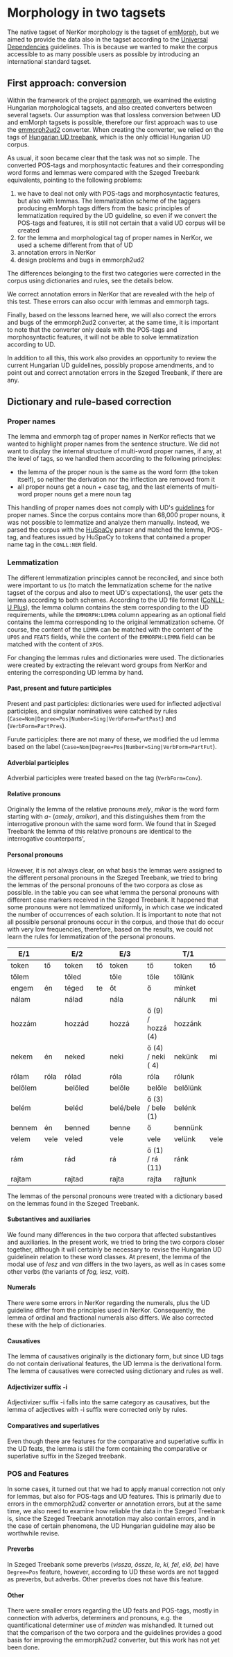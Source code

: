 # Morphology in two tagsets
The native tagset of NerKor morphology is the tagset of [emMorph](https://github.com/dlt-rilmta/emMorph), but we aimed to provide the data also in the tagset according to the [Universal Dependencies](https://universaldependencies.org/) guidelines.
This is because we wanted to make the corpus accessible to as many possible users as possible by introducing an international standard tagset.

## First approach: conversion
Within the framework of the project [panmorph](https://github.com/nytud/panmorph), we examined the existing Hungarian morphological tagsets, and also created converters between several tagsets.
Our assumption was that lossless conversion between UD and emMorph tagsets is possible, therefore our first approach was to use the [emmorph2ud2](https://github.com/vadno/emmorph2ud2) converter.
When creating the converter, we relied on the tags of [Hungarian UD treebank](https://universaldependencies.org/treebanks/hu_szeged/index.html), which is the only official Hungarian UD corpus.

As usual, it soon became clear that the task was not so simple.
The converted POS-tags and morphosyntactic features and their corresponding word forms and lemmas were compared with the Szeged Treebank equivalents, pointing to the following problems:

1. we have to deal not only with POS-tags and morphosyntactic features, but also with lemmas. The lemmatization scheme of the taggers producing emMorph tags differs from the basic principles of lemmatization required by the UD guideline, so even if we convert the POS-tags and features, it is still not certain that a valid UD corpus will be created
1. for the lemma and morphological tag of proper names in NerKor, we used a scheme different from that of UD
1. annotation errors in NerKor
1. design problems and bugs in emmorph2ud2

The differences belonging to the first two categories were corrected in the corpus using dictionaries and rules, see the details below.

We correct annotation errors in NerKor that are revealed with the help of this test. These errors can also occur with lemmas and emmorph tags.

Finally, based on the lessons learned here, we will also correct the errors and bugs of the emmorph2ud2 converter, at the same time, it is important to note that the converter only deals with the POS-tags and morphosyntactic features, it will not be able to solve lemmatization according to UD.

In addition to all this, this work also provides an opportunity to review the current Hungarian UD guidelines, possibly propose amendments, and to point out and correct annotation errors in the Szeged Treebank, if there are any.

## Dictionary and rule-based correction


### Proper names

The lemma and emmorph tag of proper names in NerKor reflects that we wanted to highlight proper names from the sentence structure.
We did not want to display the internal structure of multi-word proper names, if any, at the level of tags, so we handled them according to the following principles:
* the lemma of the proper noun is the same as the word form (the token itself), so neither the derivation nor the inflection are removed from it
* all proper nouns get a noun + case tag, and the last elements of multi-word proper nouns get a mere noun tag

This handling of proper names does not comply with UD's [guidelines](https://universaldependencies.org/u/pos/PROPN.html) for proper names.
Since the corpus contains more than 68,000 proper nouns, it was not possible to lemmatize and analyze them manually.
Instead, we parsed the corpus with the [HuSpaCy](https://github.com/huspacy/huspacy) parser and matched the lemma, POS-tag, and features issued by HuSpaCy to tokens that contained a proper name tag in the `CONLL:NER` field.

### Lemmatization

The different lemmatization principles cannot be reconciled, and since both were important to us (to match the lemmatization scheme for the native tagset of the corpus and also to meet UD's expectations), the user gets the lemma according to both schemes. According to the UD file format  ([CoNLL-U Plus](https://universaldependencies.org/ext-format.html)), the lemma column contains the stem corresponding to the UD requirements, while the `EMMORPH:LEMMA` column appearing as an optional field contains the lemma corresponding to the original lemmatization scheme.
Of course, the content of the `LEMMA` can be matched with the content of the `UPOS` and `FEATS` fields, while the content of the `EMMORPH:LEMMA` field can be matched with the content of `XPOS`.

For changing the lemmas rules and dictionaries were used.
The dictionaries were created by extracting the relevant word groups from NerKor and entering the corresponding UD lemma by hand.

#### Past, present and future participles

Present and past participles: dictionaries were used for inflected adjectival participles, and singular nominatives were catched by rules (`Case=Nom|Degree=Pos|Number=Sing|VerbForm=PartPast`) and (`VerbForm=PartPres`).

Furute participles: there are not many of these, we modified the ud lemma based on the label (`Case=Nom|Degree=Pos|Number=Sing|VerbForm=PartFut`).

#### Adverbial participles

Adverbial participles were treated based on the tag (`VerbForm=Conv`).



#### Relative pronouns

Originally the lemma of the relative pronouns _mely_, _mikor_ is the word form starting with _a-_ (_amely_, _amikor_), and this distinguishes them from the interrogative pronoun with the same word form.
We found that in Szeged Treebank the lemma of this relative pronouns are identical to the interrogative counterparts', 

#### Personal pronouns

However, it is not always clear, on what basis the lemmas were assigned to the different personal pronouns in the Szeged Treebank, we tried to bring the lemmas of the personal pronouns of the two corpora as close as possible.
in the table you can see what lemma the personal pronouns with different case markers received in the Szeged Treebank.
It happened that some pronouns were not lemmatized uniformly, in which case we indicated the number of occurrences of each solution.
It is important to note that not all possible personal pronouns occur in the corpus, and those that do occur with very low frequencies, therefore, based on the results, we could not learn the rules for lemmatization of the personal pronouns.

| E/1     |      | E/2     |    | E/3       |                   | T/1      |      | T/2       |    | T/3      |        |
|---------|------|---------|----|-----------|-------------------|----------|------|-----------|----|----------|--------|
| token   | tő   | token   | tő | token     | tő                | token    | tő   | token     | tő | token    | tő     |
| tőlem   |      | tőled   |    | tőle      | tőle              | tőlünk   |      | tőletek   |    | tőlük    | tőle   |
| engem   | én   | téged   | te | őt        | ő                 | minket   |      | titeket   |    | őket     | ők     |
| nálam   |      | nálad   |    | nála      |                   | nálunk   | mi   | nálatok   |    | náluk    |        |
| hozzám  |      | hozzád  |    | hozzá     | ő (9) / hozzá (4) | hozzánk  |      | hozzátok  |    | hozzájuk | ők     |
| nekem   | én   | neked   |    | neki      | ő (4) / neki ( 4) | nekünk   | mi   | nektek    |    | nekik    | ők     |
| rólam   | róla | rólad   |    | róla      | róla              | rólunk   |      | rólatok   |    | róluk    |        |
| belőlem |      | belőled |    | belőle    | belőle            | belőlünk |      | belőletek |    | belőlük  | belőle |
| belém   |      | beléd   |    | belé/bele | ő (3) / bele (1)  | belénk   |      | belétek   |    | beléjük  |        |
| bennem  | én   | benned  |    | benne     | ő                 | bennünk  |      | bennetek  |    | bennük   |        |
| velem   | vele | veled   |    | vele      | vele              | velünk   | vele | veletek   |    | velük    | vele   |
| rám     |      | rád     |    | rá        | ő (1) / rá (11)   | ránk     |      | rátok     |    | rájuk    | rá     |
| rajtam  |      | rajtad  |    | rajta     | rajta             | rajtunk  |      | rajtatok  |    | rajtuk   |        |

The lemmas of the personal pronouns were treated with a dictionary based on the lemmas found in the Szeged Treebank.

#### Substantives and auxiliaries

We found many differences in the two corpora that affected substantives and auxiliaries.
In the present work, we tried to bring the two corpora closer together, although it will certainly be necessary to revise the Hungarian UD guidelinein relation to these word classes.
At present, the lemma of the modal use of _lesz_ and _van_ differs in the two layers, as well as in cases some other verbs (the variants of _fog, lesz, volt_).

#### Numerals

There were some errors in NerKor regarding the numerals, plus the UD guideline differ from the principles used in NerKor.
Consequently, the lemma of ordinal and fractional numerals also differs.
We also corrected these with the help of dictionaries.

#### Causatives

The lemma of causatives originally is the dictionary form, but since UD tags do not contain derivational features, the UD lemma is the derivational form. The lemma of causatives were corrected using dictionary and rules as well.

#### Adjectivizer suffix -i 

Adjectivizer suffix -i falls into the same category as causatives, but the lemma of adjectives with -i suffix were corrected only by rules. 

#### Comparatives and superlatives

Even though there are features for the comparative and superlative suffix in the UD feats, the lemma is still the form containing the comparative or superlative suffix in the Szeged treebank.

### POS and Features

In some cases, it turned out that we had to apply manual correction not only for lemmas, but also for POS-tags and UD features. This is primarily due to errors in the emmorph2ud2 converter or annotation errors, but at the same time, we also need to examine how reliable the data in the Szeged Treebank is, since the Szeged Treebank annotation may also contain errors, and in the case of certain phenomena, the UD Hungarian guideline may also be worthwhile revise.

#### Preverbs

In Szeged Treebank some preverbs (_vissza, össze, le, ki, fel, elő, be_) have `Degree=Pos` feature, however, according to UD these words are not tagged as preverbs, but adverbs.
Other preverbs does not have this feature.

#### Other

There were smaller errors regarding the UD feats and POS-tags, mostly in connection with adverbs, determiners and pronouns, e.g. the quantificational determiner use of _minden_ was mishandled.
It turned out that the comparison of the two corpora and the guidelines provides a good basis for improving the emmorph2ud2 converter, but this work has not yet been done.

